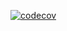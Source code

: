 [![codecov](https://codecov.io/gh/raghu-sw/codecov-demo/branch/main/graph/badge.svg?token=0GVKOHTW4S)](https://codecov.io/gh/raghu-sw/codecov-demo)